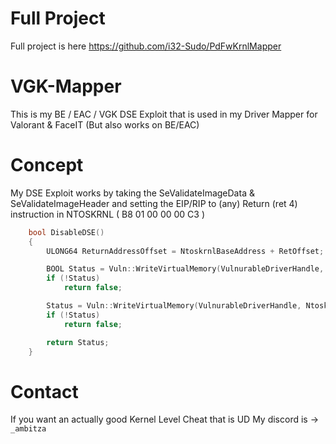 # Full Project
Full project is here https://github.com/i32-Sudo/PdFwKrnlMapper
# VGK-Mapper
This is my BE / EAC / VGK DSE Exploit that is used in my Driver Mapper for Valorant &amp; FaceIT (But also works on BE/EAC)

# Concept
My DSE Exploit works by taking the SeValidateImageData & SeValidateImageHeader and setting the EIP/RIP to (any) Return (ret 4) instruction in NTOSKRNL ( B8 01 00 00 00 C3 )
```cpp
	bool DisableDSE()
	{
		ULONG64 ReturnAddressOffset = NtoskrnlBaseAddress + RetOffset;

		BOOL Status = Vuln::WriteVirtualMemory(VulnurableDriverHandle, NtoskrnlBaseAddress + SeValidateImageHeaderOffset, &ReturnAddressOffset, sizeof(ReturnAddressOffset));
		if (!Status)
			return false;

		Status = Vuln::WriteVirtualMemory(VulnurableDriverHandle, NtoskrnlBaseAddress + SeValidateImageDataOffset, &ReturnAddressOffset, sizeof(ReturnAddressOffset));
		if (!Status)
			return false;

		return Status;
	}
```
# Contact
If you want an actually good Kernel Level Cheat that is UD My discord is -> `_ambitza`
